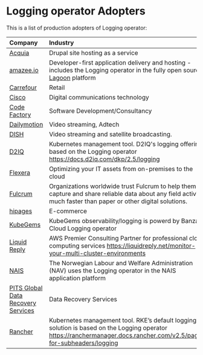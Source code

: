 # Logging operator Adopters

This is a list of production adopters of Logging operator:

| Company                                                                | Industry                                                                                                                                                                |
| :--------------------------------------------------------------------- | :---------------------------------------------------------------------------------------------------------------------------------------------------------------------- |
| [Acquia](https://www.acquia.com)                                       | Drupal site hosting as a service                                                                                                                                        |
| [amazee.io](https://www.amazee.io)                                     | Developer-first application delivery and hosting - includes the Logging operator in the fully open source [Lagoon](https://github.com/uselagoon) platform               |
| [Carrefour](https://carrefour.com)                                     | Retail                                                                                                                                                                  |
| [Cisco](https://www.cisco.com)                                         | Digital communications technology                                                                                                                                       |
| [Code Factory](https://codefactory.hu)                                 | Software Development/Consultancy                                                                                                                                        |
| [Dailymotion](https://dailymotion.com)                                 | Video streaming, Adtech                                                                                                                                                 |
| [DISH](https://www.dish.com/)                                          | Video streaming and satellite broadcasting.                                                                                                                             |
| [D2IQ](https://d2iq.com)                                               | Kubernetes management tool. D2IQ's logging offering is based on the Logging operator https://docs.d2iq.com/dkp/2.5/logging                                              |
| [Flexera](https://www.flexera.com)                                     | Optimizing your IT assets from on-premises to the cloud                                                                                                                 |
| [Fulcrum](https://www.fulcrumapp.com/)                                 | Organizations worldwide trust Fulcrum to help them capture and share reliable data about any field activity, much faster than paper or other digital solutions.         |
| [hipages](https://hipages.com.au)                                      | E-commerce                                                                                                                                                              |
| [KubeGems](https://kubegems.io)                                        | KubeGems observability/logging is powerd by Banzai Cloud Logging operator                                                                                               |
| [Liquid Reply](https://liquidreply.net)                                | AWS Premier Consulting Partner for professional cloud computing services https://liquidreply.net/monitor-your-multi-cluster-environments                                |
| [NAIS](https://nais.io)                                                | The Norwegian Labour and Welfare Administration (NAV) uses the Logging operator in the NAIS application platform                                                        |
| [PITS Global Data Recovery Services](https://www.pitsdatarecovery.net) | Data Recovery Services                                                                                                                                                  |
| [Rancher](https://rancher.com)                                         | Kubernetes management tool. RKE’s default logging solution is based on the Logging operator   https://ranchermanager.docs.rancher.com/v2.5/pages-for-subheaders/logging |
